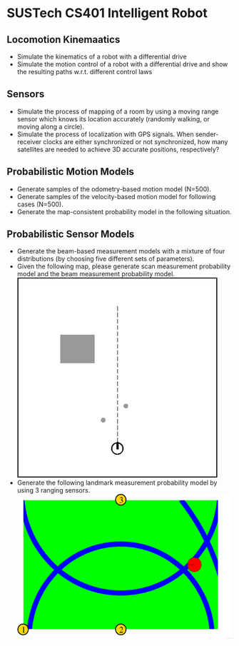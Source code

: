 # SUSTech CS401 Intelligent Robot

## Locomotion Kinemaatics

 - Simulate the kinematics of a robot with a differential drive
 - Simulate the motion control of a robot with a differential drive and show the resulting paths w.r.t. different control laws

## Sensors

 - Simulate the process of mapping of a room by using a moving range sensor which knows its location accurately (randomly walking, or moving along a circle).
 - Simulate the process of localization with GPS signals. When sender-receiver clocks are either synchronized or not synchronized, how many satellites are needed to achieve 3D accurate positions, respectively?

## Probabilistic Motion Models

 - Generate samples of the odometry-based motion model (N=500).
 - Generate samples of the velocity-based motion model for following cases (N=500).
 - Generate the map-consistent probability model in the following situation.

## Probabilistic Sensor Models
 - Generate the beam-based measurement models with a mixture of four distributions (by choosing five different sets of parameters).
 - Given the following map, please generate scan measurement probability model and the beam measurement probability model.
 ![The map](./imgs/0402_map.png)
 - Generate the following landmark measurement probability model by using 3 ranging sensors.
 ![the landmark map](./imgs/0403_landmark_map.png)